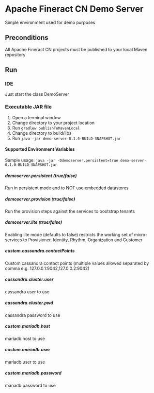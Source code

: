 # Apache Fineract CN Demo Server
Simple environment used for demo purposes

## Preconditions
All Apache Fineract CN projects must be published to your local Maven repository

## Run
### IDE
Just start the class DemoServer

### Executable JAR file
1. Open a terminal window
2. Change directory to your project location
3. Run `gradlew publishToMavenLocal`
4. Change directory to build/libs
5. Run `java -jar demo-server-0.1.0-BUILD-SNAPSHOT.jar`

#### Supported Environment Variables

Sample usage: `java -jar -Ddemoserver.persistent=true demo-server-0.1.0-BUILD-SNAPSHOT.jar`

##### demoserver.persistent (true/false)
Run in persistent mode and to NOT use embedded datastores

##### demoserver.provision (true/false)
Run the provision steps against the services to bootstrap tenants

##### demoserver.lite (true/false)
Enabling lite mode (defaults to false) restricts the working set of micro-services to Provisioner, Identity, Rhythm, Organization and Customer

##### custom.cassandra.contactPoints
Custom cassandra contact points (multiple values allowed separated by comma e.g. 127.0.0.1:9042,127.0.0.2:9042)

##### cassandra.cluster.user
cassandra user to use

##### cassandra.cluster.pwd
cassandra password to use

##### custom.mariadb.host
mariadb host to use

##### custom.mariadb.user
mariadb user to use

##### custom.mariadb.password
mariadb password to use
